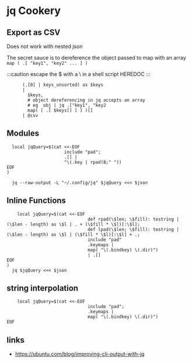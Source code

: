 # jq Cookery

## Export as CSV

Does not work with nested json

The secret sauce is to dereference the object passed to map with an array `map ( .[ "key1", "key2" ... ] )`

:::caution escape the $ with a \ in a shell script HEREDOC
:::

```jq
      (.[0] | keys_unsorted) as $keys
      |
        $keys,
        # object dereferencing in jq accepts an array
        # eg  obj | jq .["key1", "key2
        map( [ .[ $keys[] ] ] )[]
      | @csv
```

## Modules

```jq
  local jqQuery=$(cat <<-EOF
                      include "pad";
                      .[] |
                      "\(.key | rpad(8;" "))
EOF
)

  jq --raw-output -L "~/.config/jq" $jqQuery <<< $json
```

## Inline Functions

```jq
    local jqQuery=$(cat <<-EOF
                               def rpad(\$len; \$fill): tostring | (\$len - length) as \$l | . + (\$fill * \$l)[:\$l];
                               def lpad(\$len; \$fill): tostring | (\$len - length) as \$l | (\$fill * \$l)[:\$l] + .;
                               include "pad"
                               .keymaps |
                               map( "\(.bindkey) \(.dir)")
                               | .[]
EOF
)
  jq $jqQuery <<< $json
```

## string interpolation

```jq
    local jqQuery=$(cat <<-EOF
                               include "pad";
                               .keymaps |
                               map( "\(.bindkey) \(.dir)")
EOF
```

## links

- https://ubuntu.com/blog/improving-cli-output-with-jq
